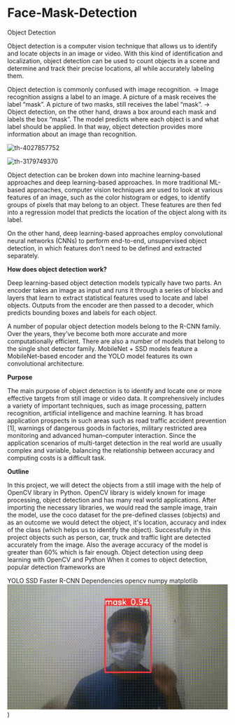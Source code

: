 # Face-Mask-Detection
Object Detection

Object detection is a computer vision technique that allows us to identify and locate objects in an image or video. With this kind of identification and localization, object detection can be used to count objects in a scene and determine and track their precise locations, all while accurately labeling them.

Object detection is commonly confused with image recognition. -> Image recognition assigns a label to an image.
A picture of a mask receives the label “mask”. A picture of two masks, still receives the label “mask”. -> 
Object detection, on the other hand, draws a box around each mask and labels the box “mask”. The model predicts where each object is and what label should be applied. In that way, object detection provides more information about an image than recognition.

![th-4027857752](https://user-images.githubusercontent.com/80669502/175999066-e5e05859-cba8-4558-a446-1872ea8dfbac.jpg)

![th-3179749370](https://user-images.githubusercontent.com/80669502/175999622-c7541473-4fa6-4af8-a155-0ed3eb41c9a5.jpg)

Object detection can be broken down into machine learning-based approaches and deep learning-based approaches.
In more traditional ML-based approaches, computer vision techniques are used to look at various features of an image, such as the color histogram or edges, to identify groups of pixels that may belong to an object. These features are then fed into a regression model that predicts the location of the object along with its label.

On the other hand, deep learning-based approaches employ convolutional neural networks (CNNs) to perform end-to-end, unsupervised object detection, in which features don’t need to be defined and extracted separately.

**How does object detection work?**

Deep learning-based object detection models typically have two parts. An encoder takes an image as input and runs it through a series of blocks and layers that learn to extract statistical features used to locate and label objects. Outputs from the encoder are then passed to a decoder, which predicts bounding boxes and labels for each object.

A number of popular object detection models belong to the R-CNN family. Over the years, they’ve become both more accurate and more computationally efficient. There are also a number of models that belong to the single shot detector family. MobileNet + SSD models feature a MobileNet-based encoder and the YOLO model features its own convolutional architecture.

**Purpose**

The main purpose of object detection is to identify and locate one or more effective targets from still image or video data. It comprehensively includes a variety of important techniques, such as image processing, pattern recognition, artificial intelligence and machine learning.
It has broad application prospects in such areas such as road traffic accident prevention [1], warnings of dangerous goods in factories, military restricted area monitoring and advanced human–computer interaction.
Since the application scenarios of multi-target detection in the real world are usually complex and variable, balancing the relationship between accuracy and computing costs is a difficult task.

**Outline**

In this project, we will detect the objects from a still image with the help of OpenCV library in Python. OpenCV library is widely known for image processing, object detection and has many real world applications.
After importing the necessary libraries, we would read the sample image, train the model, use the coco dataset for the pre-defined classes (objects) and as an outcome we would detect the object, it's location, accuracy and index of the class (which helps us to identify the object).
Successfully in this project objects such as person, car, truck and traffic light are detected accurately from the image. Also the average accuracy of the model is greater than 60% which is fair enough.
Object detection using deep learning with OpenCV and Python
When it comes to object detection, popular detection frameworks are

YOLO
SSD
Faster R-CNN
Dependencies
opencv
numpy
matplotlib
![th-3179749350](https://github.com/Kartik-Bhatnagar/Face-Mak-Detection/blob/main/results/Face-mask-web-cam.gif))
